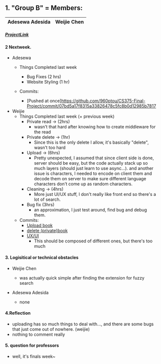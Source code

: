 ## 1. "Group B" = Members:  
<table>
<thead>
	<tr><th>Adesewa Adesida</th><th>Weijie Chen</th></tr>
</thead>
</table>

##### [ProjectLink](https://github.com/960ptou/CS375-Final-Project)

#### 2 Nextweek.
- Adesewa
  - Things Completed last week
    - Bug Fixes (2 hrs)
    - Website Styling (1 hr)
    


  - Commits:
    - [Pushed at once]https://github.com/960ptou/CS375-Final-Project/commit/07bd5a17f8315a33826478c5fc8b0d12985b7817
- Weijie
  - Things Completed last week (+ previous week)
    - Private read -> (2hrs)
      - wasn't that hard after knowing how to create middleware for the read
    - Private delete -> (1hr)
      - Since this is the only delete I allow, it's basically "delete", wasn't too hard
    - Upload -> (6hrs)
      - Pretty unexpected, I assumed that since client side is done, server should be easy, but the code actually stack up so much layers (should just learn to use async...). and another issue is characters, I needed to encode on client them and decode them on server to make sure different language characters don't come up as random characters.
    - Cleaning -> (4hrs)
      - More just UI/UX stuff, I don't really like front end so there's a lot of search.
    - Bug fix (3hrs)
      - an approximation, I just test around, find bug and debug them.
  - Commits:
    - [Upload book](https://github.com/960ptou/CS375-Final-Project/commit/e12d7acb18adff7b9bfd2ab04326751b5546c4e8)
    - [delete (private)book](https://github.com/960ptou/CS375-Final-Project/commit/58c4a59ad5675925f76284a8d161144ceaba49ad)
    - [UX/UI](https://github.com/960ptou/CS375-Final-Project/commit/59957308da3e79791ab46e113c5e88d58d273db9)
      - This should be composed of different ones, but there's too much

#### 3. Logisitical or technical obstacles
- Weijie Chen
  - was actually quick simple after finding the extension for fuzzy search

- Adesewa Adesida
  - none
  


#### 4.Reflection
- uploading has so much things to deal with..., and there are some bugs that just come out of nowhere. (weijie)
- nothing to comment really


#### 5. question for professors
- well, it's finals week~
